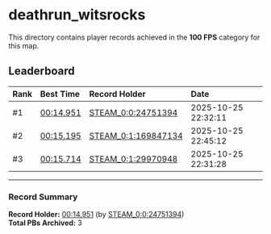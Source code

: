 # deathrun_witsrocks

This directory contains player records achieved in the **100 FPS** category for this map.

## Leaderboard

| Rank | Best Time | Record Holder | Date                |
| :--- | :-------- | :------------ | :------------------ |
| #1   | [00:14.951](./00014951_STEAM_0_0_24751394_20251025-223211.zip) | [STEAM_0:0:24751394](https://speedrun16.com/profile/STEAM_0:0:24751394)   | 2025-10-25 22:32:11 |
| #2   | [00:15.195](./00015195_STEAM_0_1_169847134_20251025-224512.zip) | [STEAM_0:1:169847134](https://speedrun16.com/profile/STEAM_0:1:169847134)   | 2025-10-25 22:45:12 |
| #3   | [00:15.714](./00015714_STEAM_0_1_29970948_20251025-223128.zip) | [STEAM_0:1:29970948](https://speedrun16.com/profile/STEAM_0:1:29970948)   | 2025-10-25 22:31:28 |

---

### Record Summary
**Record Holder:** [00:14.951](./00014951_STEAM_0_0_24751394_20251025-223211.zip) (by [STEAM_0:0:24751394](https://speedrun16.com/profile/STEAM_0:0:24751394))  
**Total PBs Archived:** 3